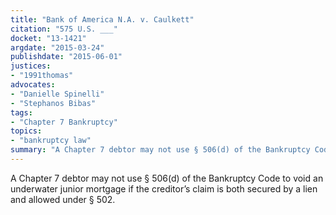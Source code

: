 ```yaml
---
title: "Bank of America N.A. v. Caulkett"
citation: "575 U.S. ___"
docket: "13-1421"
argdate: "2015-03-24"
publishdate: "2015-06-01"
justices:
- "1991thomas"
advocates:
- "Danielle Spinelli"
- "Stephanos Bibas"
tags:
- "Chapter 7 Bankruptcy"
topics:
- "bankruptcy law"
summary: "A Chapter 7 debtor may not use § 506(d) of the Bankruptcy Code to void an underwater junior mortgage if the creditor’s claim is both secured by a lien and allowed under § 502."
---
```

A Chapter 7 debtor may not use § 506(d) of the Bankruptcy Code to void an underwater junior mortgage if the creditor’s claim is both secured by a lien and allowed under § 502.